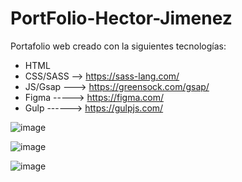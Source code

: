 # PortFolio-Hector-Jimenez

Portafolio web creado con la siguientes tecnologías: 

* HTML
* CSS/SASS --> https://sass-lang.com/
* JS/Gsap ---> https://greensock.com/gsap/
* Figma -----> https://figma.com/
* Gulp ------> https://gulpjs.com/

![image](https://user-images.githubusercontent.com/103299718/197845136-1c8d006e-9b7e-4130-9008-d35abbb02803.png)

![image](https://user-images.githubusercontent.com/103299718/197845187-31ed9456-e5a3-4689-b20d-db0f378b4d8f.png)

![image](https://user-images.githubusercontent.com/103299718/197845269-90406715-3693-4f2b-9622-f4081ce6ac8a.png)
